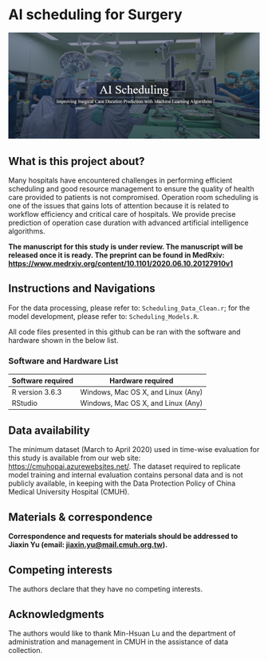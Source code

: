 # AI scheduling for Surgery
![image](https://github.com/ChingChiehHuang/AI-scheduling-for-Surgerry/blob/master/Sched.PNG)
## What is this project about?

Many hospitals have encountered challenges in performing efficient scheduling and good resource management to ensure the quality of health care provided to patients is not compromised. Operation room scheduling is one of the issues that gains lots of attention because it is related to workflow efficiency and critical care of hospitals. We provide precise prediction of operation case duration with advanced artificial intelligence algorithms.

**The manuscript for this study is under review. The manuscript will be released once it is ready. The preprint can be found in MedRxiv: https://www.medrxiv.org/content/10.1101/2020.06.10.20127910v1**

## Instructions and Navigations

For the data processing, please refer to: `Scheduling_Data_Clean.r`; for the model development, please refer to: `Scheduling_Models.R`.

All code files presented in this github can be ran with the software and hardware shown in the below list.


### Software and Hardware List
| Software required                   | Hardware required                        
| ------------------------------------| -----------------------------------|
| R version 3.6.3                     | Windows, Mac OS X, and Linux (Any) |
|  RStudio                            | Windows, Mac OS X, and Linux (Any) |


## Data availability

The minimum dataset (March to April 2020) used in time-wise evaluation for this study is available from our web site: https://cmuhopai.azurewebsites.net/. The dataset required to replicate model training and internal evaluation contains personal data and is not publicly available, in keeping with the Data Protection Policy of China Medical University Hospital (CMUH).

##  Materials & correspondence

**Correspondence and requests for materials should be addressed to Jiaxin Yu (email: jiaxin.yu@mail.cmuh.org.tw).**

## Competing interests
The authors declare that they have no competing interests.

## Acknowledgments
The authors would like to thank Min-Hsuan Lu and the department of administration and management in CMUH in the assistance of data collection. 
